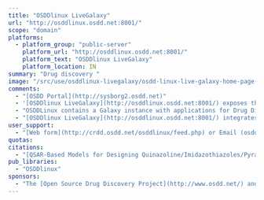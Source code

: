 ```yaml
---
title: "OSDDlinux LiveGalaxy"
url: "http://osddlinux.osdd.net:8001/"
scope: "domain"
platforms:
  - platform_group: "public-server"
    platform_url: "http://osddlinux.osdd.net:8001/"
    platform_text: "OSDDlinux LiveGalaxy"
    platform_location: IN
summary: "Drug discovery "
image: "/src/use/osddlinux-livegalaxy/osdd-linux-live-galaxy-home-page-300.png"
comments:
  - "[OSDD Portal](http://sysborg2.osdd.net)"
  - '[OSDDlinux LiveGalaxy](http://osddlinux.osdd.net:8001/) exposes the tools that are included in [OSDDlinux](http://osddlinux.osdd.net/), "a customized linux operating system for drug discovery that integrates open source software, libraries, workflows and web services in linux for creating environment for drug discovery."'
  - "OSDDLinux contains a Galaxy instance with applications for Drug Discovery."
  - "[OSDDlinux LiveGalaxy](http://osddlinux.osdd.net:8001/) integrates GPSR1.0, GPSR2.0 along with the [webservers](http://osddlinux.osdd.net/livew.php) and the [standalone software](http://osddlinux.osdd.net/stand.php) supported by OSDDlinux.  See the [complete list of tools and services](http://osddlinux.osdd.net/liveg) included in OSDDlinux LiveGalaxy."
user_support:
  - "[Web form](http://crdd.osdd.net/osddlinux/feed.php) or Email (osddlinux AT gmail DOT com)"
quotas:
citations:
  - "[QSAR-Based Models for Designing Quinazoline/Imidazothiazoles/Pyrazolopyrimidines Based Inhibitors against Wild and Mutant EGFR](https://doi.org/10.1371/journal.pone.0101079), Jagat Singh Chauhan, Sandeep Kumar Dhanda, Deepak Singla, Open Source Drug Discovery Consortium, Subhash M. Agarwal, Gajendra P. S. Raghava. *PLOS One*  Published: July 3, 2014 doi:10.1371/journal.pone.0101079"
pub_libraries:
  - "OSDDlinux"
sponsors:
  - "The [Open Source Drug Discovery Project](http://www.osdd.net/) and the [OSDD Linux Project](http://osddlinux.osdd.net/) under the direction of [Dr. GPS Raghava](http://www.imtech.res.in/raghava/about.html) of the [CSIR-Institute of Microbial Technology (IMTECH)](http://www.imtech.res.in/)."
---
```

